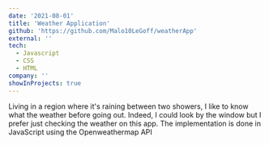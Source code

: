 ```yaml
---
date: '2021-08-01'
title: 'Weather Application'
github: 'https://github.com/Malo10LeGoff/weatherApp'
external: ''
tech:
  - Javascript
  - CSS
  - HTML
company: ''
showInProjects: true
---
```


Living in a region where it's raining between two showers, I like to know what the weather before going out. Indeed, I could look by the window but I prefer just checking the weather on this app. The implementation is done in JavaScript using the Openweathermap API
